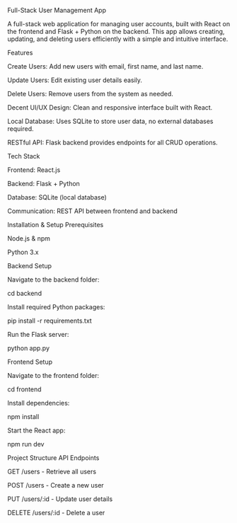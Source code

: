 Full-Stack User Management App

A full-stack web application for managing user accounts, built with React on the frontend and Flask + Python on the backend. This app allows creating, updating, and deleting users efficiently with a simple and intuitive interface.

Features

Create Users: Add new users with email, first name, and last name.

Update Users: Edit existing user details easily.

Delete Users: Remove users from the system as needed.

Decent UI/UX Design: Clean and responsive interface built with React.

Local Database: Uses SQLite to store user data, no external databases required.

RESTful API: Flask backend provides endpoints for all CRUD operations.

Tech Stack

Frontend: React.js

Backend: Flask + Python

Database: SQLite (local database)

Communication: REST API between frontend and backend

Installation & Setup
Prerequisites

Node.js & npm

Python 3.x

Backend Setup

Navigate to the backend folder:

cd backend


Install required Python packages:

pip install -r requirements.txt


Run the Flask server:

python app.py

Frontend Setup

Navigate to the frontend folder:

cd frontend


Install dependencies:

npm install


Start the React app:

npm run dev

Project Structure
API Endpoints

GET /users - Retrieve all users

POST /users - Create a new user

PUT /users/:id - Update user details

DELETE /users/:id - Delete a user
